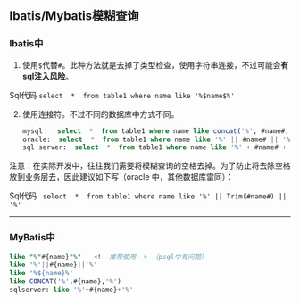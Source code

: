 ## Ibatis/Mybatis模糊查询

### Ibatis中

1.  使用`$`代替`#`。此种方法就是去掉了类型检查，使用字符串连接，不过可能会**有sql注入风险**。

Sql代码 ` select  *  from table1 where name like '%$name$%'  `

2.  使用连接符。不过不同的数据库中方式不同。

    ```sql
    mysql：  select  *  from table1 where name like concat('%', #name#, '%') 
    oracle:  select  *  from table1 where name like '%' || #name# || '%'  
    sql server:  select  *  from table1 where name like '%' + #name# + '%'
    ```

注意：在实际开发中，往往我们需要将模糊查询的空格去掉。为了防止将去除空格放到业务层去，因此建议如下写（oracle 中，其他数据库雷同）：

Sql代码  ` select  *  from table1 where name like '%' || Trim(#name#) || '%'`

****

### **MyBatis中**

```sql
like "%"#{name}"%"   <!--推荐使用--> （psql中有问题）
like '%'||#{name}||'%'
like '%${name}%'
like CONCAT('%',#{name},'%')  
sqlserver: like '%'+#{name}+'%'  
```
